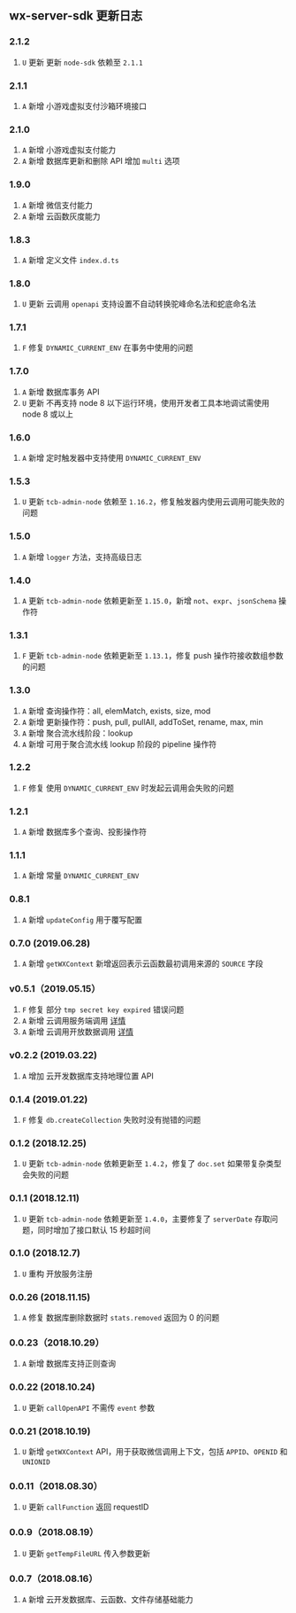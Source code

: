 ## wx-server-sdk 更新日志

### 2.1.2

1. `U` 更新 更新 `node-sdk` 依赖至 `2.1.1`

### 2.1.1

1. `A` 新增 小游戏虚拟支付沙箱环境接口

### 2.1.0

1. `A` 新增 小游戏虚拟支付能力
1. `A` 新增 数据库更新和删除 API 增加 `multi` 选项

### 1.9.0

1. `A` 新增 微信支付能力
1. `A` 新增 云函数灰度能力

### 1.8.3

1. `A` 新增 定义文件 `index.d.ts` 

### 1.8.0

1. `U` 更新 云调用 `openapi` 支持设置不自动转换驼峰命名法和蛇底命名法

### 1.7.1

1. `F` 修复 `DYNAMIC_CURRENT_ENV` 在事务中使用的问题

### 1.7.0

1. `A` 新增 数据库事务 API
1. `U` 更新 不再支持 node 8 以下运行环境，使用开发者工具本地调试需使用 node 8 或以上

### 1.6.0

1. `A` 新增 定时触发器中支持使用 `DYNAMIC_CURRENT_ENV`

### 1.5.3

1. `U` 更新 `tcb-admin-node` 依赖至 `1.16.2`，修复触发器内使用云调用可能失败的问题

### 1.5.0

1. `A` 新增 `logger` 方法，支持高级日志

### 1.4.0

1. `A` 更新 `tcb-admin-node` 依赖更新至 `1.15.0`，新增 `not`、`expr`、`jsonSchema` 操作符

### 1.3.1

1. `F` 更新 `tcb-admin-node` 依赖更新至 `1.13.1`，修复 push 操作符接收数组参数的问题

### 1.3.0

1. `A` 新增 查询操作符：all, elemMatch, exists, size, mod
1. `A` 新增 更新操作符：push, pull, pullAll, addToSet, rename, max, min
1. `A` 新增 聚合流水线阶段：lookup
1. `A` 新增 可用于聚合流水线 lookup 阶段的 pipeline 操作符

### 1.2.2

1. `F` 修复 使用 `DYNAMIC_CURRENT_ENV` 时发起云调用会失败的问题

### 1.2.1

1. `A` 新增 数据库多个查询、投影操作符

### 1.1.1

1. `A` 新增 常量 `DYNAMIC_CURRENT_ENV`

### 0.8.1

1. `A` 新增 `updateConfig` 用于覆写配置

### 0.7.0 (2019.06.28)

1. `A` 新增 `getWXContext` 新增返回表示云函数最初调用来源的 `SOURCE` 字段

### v0.5.1（2019.05.15）

1. `F` 修复 部分 `tmp secret key expired` 错误问题
1. `A` 新增 云调用服务端调用 [详情](../guide/openapi/openapi.md)
1. `A` 新增 云调用开放数据调用 [详情](../guide/openapi/openapi.md)

### v0.2.2 (2019.03.22)

1. `A` 增加 云开发数据库支持地理位置 API

### 0.1.4 (2019.01.22)

1. `F` 修复 `db.createCollection` 失败时没有抛错的问题

### 0.1.2 (2018.12.25)

1. `U` 更新 `tcb-admin-node` 依赖更新至 `1.4.2`，修复了 `doc.set` 如果带复杂类型会失败的问题

### 0.1.1 (2018.12.11)

1. `U` 更新 `tcb-admin-node` 依赖更新至 `1.4.0`，主要修复了 `serverDate` 存取问题，同时增加了接口默认 15 秒超时间

### 0.1.0 (2018.12.7)

1. `U` 重构 开放服务注册

### 0.0.26 (2018.11.15)

1. `A` 修复 数据库删除数据时 `stats.removed` 返回为 0 的问题

### 0.0.23（2018.10.29）

1. `A` 新增 数据库支持正则查询

### 0.0.22 (2018.10.24)

1. `U` 更新 `callOpenAPI` 不需传 `event` 参数

### 0.0.21 (2018.10.19)

1. `U` 新增 `getWXContext` API，用于获取微信调用上下文，包括 `APPID`、`OPENID` 和 `UNIONID`

### 0.0.11（2018.08.30）

1. `U` 更新 `callFunction` 返回 requestID

### 0.0.9（2018.08.19）

1. `U` 更新 `getTempFileURL` 传入参数更新

### 0.0.7（2018.08.16）

1. `A` 新增 云开发数据库、云函数、文件存储基础能力